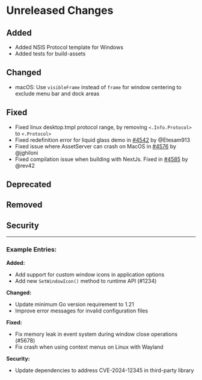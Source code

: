 # Unreleased Changes

<!--
This file is used to collect changelog entries for the next v3-alpha release.
Add your changes under the appropriate sections below.

Guidelines:
- Follow the "Keep a Changelog" format (https://keepachangelog.com/)
- Write clear, concise descriptions of changes
- Include the impact on users when relevant
- Use present tense ("Add feature" not "Added feature")
- Reference issue/PR numbers when applicable

This file is automatically processed by the nightly release workflow.
After processing, the content will be moved to the main changelog and this file will be reset.
-->

## Added
- Added NSIS Protocol template for Windows
- Added tests for build-assets

## Changed
<!-- Changes in existing functionality -->
- macOS: Use `visibleFrame` instead of `frame` for window centering to exclude menu bar and dock areas

## Fixed
- Fixed linux desktop.tmpl protocol range, by removing `<.Info.Protocol>` to `<.Protocol>`
- Fixed redefinition error for liquid glass demo in [#4542](https://github.com/wailsapp/wails/pull/4542) by @Etesam913
- Fixed issue where AssetServer can crash on MacOS in [#4576](https://github.com/wailsapp/wails/pull/4576) by @jghiloni
- Fixed compilation issue when building with NextJs. Fixed in [#4585](https://github.com/wailsapp/wails/pull/4585) by @rev42

## Deprecated
<!-- Soon-to-be removed features -->

## Removed
<!-- Features removed in this release -->

## Security
<!-- Security-related changes -->

---

### Example Entries:

**Added:**

- Add support for custom window icons in application options
- Add new `SetWindowIcon()` method to runtime API (#1234)

**Changed:**

- Update minimum Go version requirement to 1.21
- Improve error messages for invalid configuration files

**Fixed:**

- Fix memory leak in event system during window close operations (#5678)
- Fix crash when using context menus on Linux with Wayland

**Security:**

- Update dependencies to address CVE-2024-12345 in third-party library
